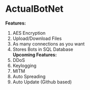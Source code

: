 # ActualBotNet

<b>Features:</b><br>
1. AES Encryption <br>
2. Upload/Download Files <br>
3. As many connections as you want <br>
4. Stores Bots in SQL Database<br>
<b>Upcoming Features:</b><br>
1. DDoS<br>
2. Keylogging<br>
3. MITM<br>
4. Auto Spreading<br>
5. Auto Update (Github based)
